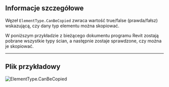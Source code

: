 ## Informacje szczegółowe
Węzeł `ElementType.CanBeCopied` zwraca wartość true/false (prawda/fałsz) wskazującą, czy dany typ elementu można skopiować.

W poniższym przykładzie z bieżącego dokumentu programu Revit zostają pobrane wszystkie typy ścian, a następnie zostaje sprawdzone, czy można je skopiować.
___
## Plik przykładowy

![ElementType.CanBeCopied](./Revit.Elements.ElementType.CanBeCopied_img.jpg)
